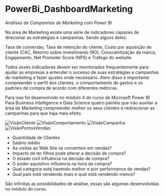 # PowerBi_DashboardMarketing
_Análises de Campanhas de Marketing com Power Bi_ 

Na área de Marketing existe uma série de indicadores capazes de direcionar as estratégias e campanhas. Sendo alguns deles:

Taxa de conversão, Taxa de retenção do cliente, Custo por aquisição de cliente (CAC, Retorno sobre investimento (ROI, Conscientização da marca, Engajamento, Net Promoter Score (NPS) e Tráfego do website.

Todos esses indicadores devem ser monitorados frequentemente para ajudar as empresas a entender o sucesso de suas estratégias e campanhas de marketing e fazer ajustes onde necessário.
Além disso é importante compreender o perfil dos clientes, o comportamento de gastos e os padrões de compra de acordo com diferentes métricas.

Para isso foi desenvolvido no módulo 4 do curso de Microsoft Power BI Para Business Intelligence e Data Science quatro painéis que irão auxiliar a área de Marketing compreender melhor os seus clientes e redirecionar as campanhas para que haja mais efeito.

![VisãoCliente](https://user-images.githubusercontent.com/108886670/228115606-479b2f63-8b1c-47e5-b207-473fe6f88c65.JPG)
![VisãoComportamento](https://user-images.githubusercontent.com/108886670/228115670-82bacb3f-5281-4c6f-bb33-469338c709c1.JPG)
![VisãoCampanha](https://user-images.githubusercontent.com/108886670/228115723-b06c7dda-7695-419f-9ad7-3c2645ecb261.JPG)
![VisãoPontosVendas](https://user-images.githubusercontent.com/108886670/228115756-fd0e7a13-a316-4b8e-a112-df839fc2efb6.JPG)


- Quantidade de Clientes
- Salário médio
- As visitas ao Web Site se convertem em vendas?
- Impacto de ter filhos pode alterar a decisão de compra?
- O estado civil influência na decisão de compra?
- O poder aquisitivo influencia na hora da compra?
- Qual categoria está havendo melhor e pior performance de vendas?
- Qual país está vendendo mais e qual está vendendo menos?

São infinitas as possibilidades de análise, essas são algumas desenvolvidas no módulo do curso.
